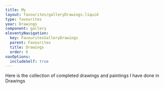 ```yaml
---
title: My
layout: favourites/galleryDrawings.liquid
type: favourites
year: Drawings
component: gallery
eleventyNavigation:
  key: FavouritesGalleryDrawings
  parent: Favourites
  title: Drawings
  order: 6
navOptions:
  includeSelf: true
---
```


Here is the collection of completed drawings and paintings I have done in Drawings
